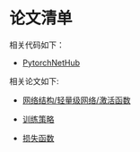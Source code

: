 # 论文清单

相关代码如下：

- [PytorchNetHub](https://github.com/bobo0810/PytorchNetHub)

相关论文如下:

- [网络结构/轻量级网络/激活函数](Model.md)

- [训练策略](Train.md)

- [损失函数](https://github.com/bobo0810/FaceVerLoss)


